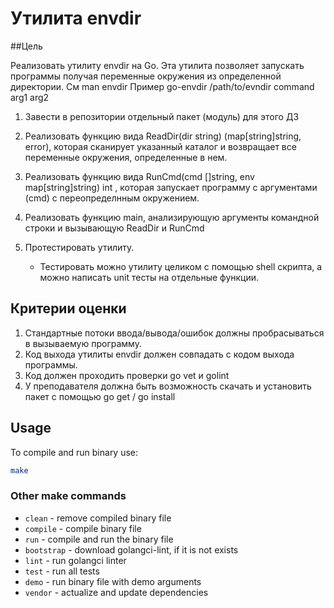 # Утилита envdir

##Цель  

Реализовать утилиту envdir на Go. Эта утилита позволяет запускать программы получая переменные 
окружения из определенной директории. См man envdir Пример go-envdir /path/to/evndir command arg1 arg2

1. Завести в репозитории отдельный пакет (модуль) для этого ДЗ
2. Реализовать функцию вида ReadDir(dir string) (map[string]string, error), которая сканирует указанный 
каталог и возвращает все переменные окружения, определенные в нем.
3. Реализовать функцию вида RunCmd(cmd []string, env map[string]string) int , которая запускает программу 
с аргументами (cmd) c переопределнным окружением.
4. Реализовать функцию main, анализирующую аргументы командной строки и вызывающую ReadDir и RunCmd

5. Протестировать утилиту.
    * Тестировать можно утилиту целиком с помощью shell скрипта, а можно написать 
    unit тесты на отдельные функции.

## Критерии оценки
1. Стандартные потоки ввода/вывода/ошибок должны пробрасываться в вызываемую программу.
2. Код выхода утилиты envdir должен совпадать с кодом выхода программы.
4. Код должен проходить проверки go vet и golint
5. У преподавателя должна быть возможность скачать и установить пакет с помощью go get / go install 

## Usage

To compile and run binary use:
```bash
make
```

### Other make commands

* `clean` - remove compiled binary file
* `compile` - compile binary file 
* `run` - compile and run the binary file
* `bootstrap` - download golangci-lint, if it is not exists
* `lint` - run golangci linter
* `test` - run all tests
* `demo` - run binary file with demo arguments
* `vendor` - actualize and update dependencies
